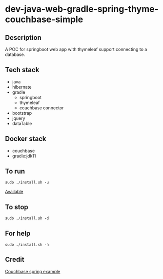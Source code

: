 # dev-java-web-gradle-spring-thyme-couchbase-simple

## Description
A POC for springboot web app with thymeleaf support
connecting to a database.

## Tech stack
- java
- hibernate
- gradle
  - springboot
  - thymeleaf
  - couchbase connector
- bootstrap
- jquery
- dataTable

## Docker stack
- couchbase
- gradle:jdk11

## To run
`sudo ./install.sh -u`

[Available](http://localhost)

## To stop
`sudo ./install.sh -d`

## For help
`sudo ./install.sh -h`

## Credit
[Couchbase spring example](https://github.com/eugenp/tutorials/tree/master/persistence-modules/couchbase)